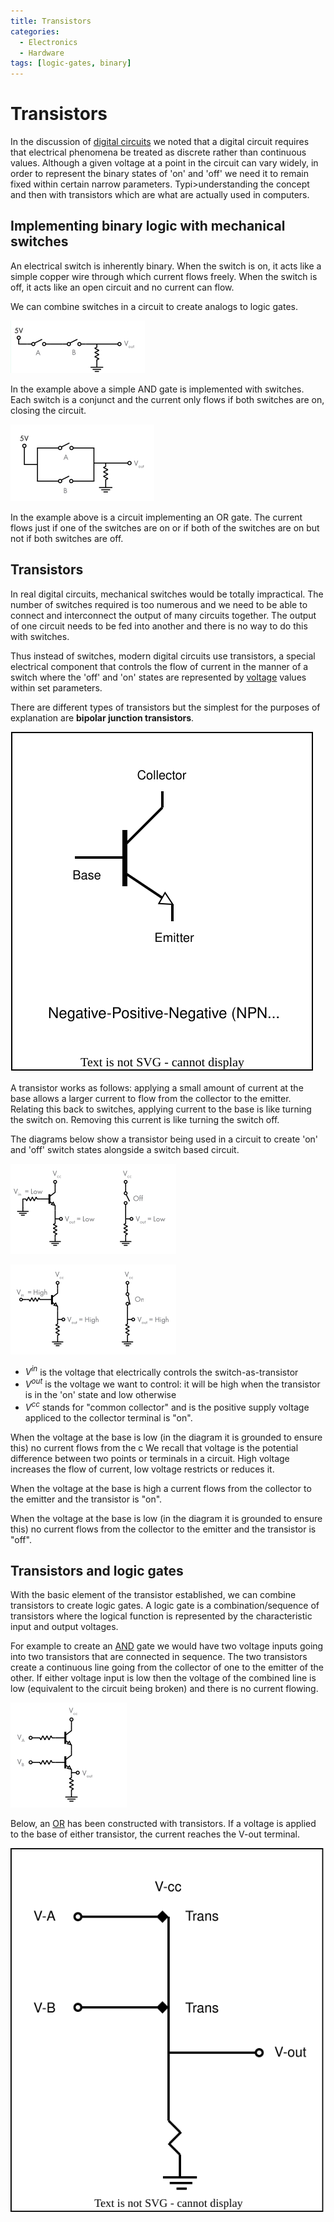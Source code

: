 ```yaml
---
title: Transistors
categories:
  - Electronics
  - Hardware
tags: [logic-gates, binary]
---
```


# Transistors

In the discussion of [digital circuits](/Electronics_and_Hardware/Digital_circuits/Digital_circuits.md) we noted that a digital circuit requires that electrical phenomena be treated as discrete rather than continuous values. Although a given voltage at a point in the circuit can vary widely, in order to represent the binary states of 'on' and 'off' we need it to remain fixed within certain narrow parameters. Typi>understanding the concept and then with transistors which are what are actually used in computers.

## Implementing binary logic with mechanical switches

An electrical switch is inherently binary. When the switch is on, it acts like a simple copper wire through which current flows freely. When the switch is off, it acts like an open circuit and no current can flow.

We can combine switches in a circuit to create analogs to logic gates.

![](/_img/switch-and-gate.png)

In the example above a simple AND gate is implemented with switches. Each switch is a conjunct and the current only flows if both switches are on, closing the circuit.

![](/_img/switch-or-gate.png)

In the example above is a circuit implementing an OR gate. The current flows just if one of the switches are on or if both of the switches are on but not if both switches are off.

## Transistors

In real digital circuits, mechanical switches would be totally impractical. The number of switches required is too numerous and we need to be able to connect and interconnect the output of many circuits together. The output of one circuit needs to be fed into another and there is no way to do this with switches.

Thus instead of switches, modern digital circuits use transistors, a special electrical component that controls the flow of current in the manner of a switch where the 'off' and 'on' states are represented by [voltage](/Electronics_and_Hardware/Analogue_circuits/Voltage.md) values within set parameters.

There are different types of transistors but the simplest for the purposes of explanation are **bipolar junction transistors**.

![](/_img/transistor-diag.svg)

A transistor works as follows: applying a small amount of current at the base allows a larger current to flow from the collector to the emitter. Relating this back to switches, applying current to the base is like turning the switch on. Removing this current is like turning the switch off.

The diagrams below show a transistor being used in a circuit to create 'on' and 'off' switch states alongside a switch based circuit.

![](/_img/transistor-off.png)

![](/_img/transistor-on.png)

- $V^{in}$ is the voltage that electrically controls the switch-as-transistor
- $V^{out}$ is the voltage we want to control: it will be high when the transistor is in the 'on' state and low otherwise
- $V^{cc}$ stands for "common collector" and is the positive supply voltage appliced to the collector terminal
  is "on".

When the voltage at the base is low (in the diagram it is grounded to ensure this) no current flows from the c
We recall that voltage is the potential difference between two points or terminals in a circuit. High voltage increases the flow of current, low voltage restricts or reduces it.

When the voltage at the base is high a current flows from the collector to the emitter and the transistor is "on".

When the voltage at the base is low (in the diagram it is grounded to ensure this) no current flows from the collector to the emitter and the transistor is "off".

## Transistors and logic gates

With the basic element of the transistor established, we can combine transistors to create logic gates. A logic gate is a combination/sequence of transistors where the logical function is represented by the characteristic input and output voltages.

For example to create an [AND](/Electronics_and_Hardware/Digital_circuits/Logic_gates.md#and-gate) gate we would have two voltage inputs going into two transistors that are connected in sequence. The two transistors create a continuous line going from the collector of one to the emitter of the other. If either voltage input is low then the voltage of the combined line is low (equivalent to the circuit being broken) and there is no current flowing.

![](/_img/and-transistor.png)

Below, an [OR](/Electronics_and_Hardware/Digital_circuits/Logic_gates.md#or-gate) has been constructed with transistors. If a voltage is applied to the base of either transistor, the current reaches the V-out terminal.

![](/_img/or-transistor.svg)
